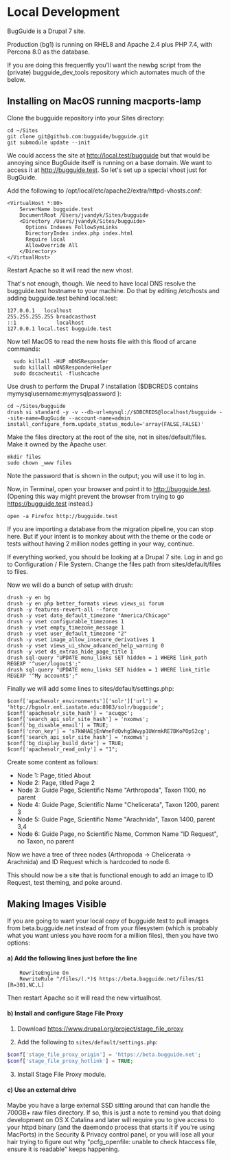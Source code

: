 # Local Development

BugGuide is a Drupal 7 site.

Production (bg1) is running on RHEL8 and Apache 2.4 plus PHP 7.4, with Percona 8.0 as the database.

If you are doing this frequently you'll want the newbg script from the (private) bugguide_dev_tools repository which automates much of the below.

## Installing on MacOS running macports-lamp

Clone the bugguide repository into your Sites directory:

```
cd ~/Sites
git clone git@github.com:bugguide/bugguide.git
git submodule update --init
```

We could access the site at http://local.test/bugguide but that would be annoying since BugGuide itself is running on a base domain. We want to access it at http://bugguide.test. So let's set up a special vhost just for BugGuide.

Add the following to /opt/local/etc/apache2/extra/httpd-vhosts.conf:

```
<VirtualHost *:80>
    ServerName bugguide.test
    DocumentRoot /Users/jvandyk/Sites/bugguide
    <Directory /Users/jvandyk/Sites/bugguide>
      Options Indexes FollowSymLinks
      DirectoryIndex index.php index.html
      Require local
      AllowOverride All
    </Directory>
</VirtualHost>
```

Restart Apache so it will read the new vhost.

That's not enough, though. We need to have local DNS resolve the bugguide.test hostname to your machine. Do that by editing /etc/hosts and adding bugguide.test behind local.test:

```
127.0.0.1	localhost
255.255.255.255	broadcasthost
::1             localhost
127.0.0.1 local.test bugguide.test
```

Now tell MacOS to read the new hosts file with this flood of arcane commands:

```
  sudo killall -HUP mDNSResponder
  sudo killall mDNSResponderHelper
  sudo dscacheutil -flushcache
```

Use drush to perform the Drupal 7 installation ($DBCREDS contains mymysqlusername:mymysqlpassword ):

```
cd ~/Sites/bugguide
drush si standard -y -v --db-url=mysql://$DBCREDS@localhost/bugguide --site-name=BugGuide --account-name=admin install_configure_form.update_status_module='array(FALSE,FALSE)'
```

Make the files directory at the root of the site, not in sites/default/files. Make it owned by the Apache user.

```
mkdir files
sudo chown _www files
```

Note the password that is shown in the output; you will use it to log in.

Now, in Terminal, open your browser and point it to http://bugguide.test. (Opening this way might prevent the browser from trying to go https://bugguide.test instead.)

```
open -a Firefox http://bugguide.test
```

If you are importing a database from the migration pipeline, you can stop here. But if your intent is to monkey about with the theme or the code or tests without having 2 million nodes getting in your way, continue.

If everything worked, you should be looking at a Drupal 7 site. Log in and go to Configuration / File System. Change the files path from sites/default/files to files.

Now we will do a bunch of setup with drush:

```
drush -y en bg
drush -y en php better_formats views views_ui forum
drush -y features-revert-all --force
drush -y vset date_default_timezone "America/Chicago"
drush -y vset configurable_timezones 1
drush -y vset empty_timezone_message 1
drush -y vset user_default_timezone "2"
drush -y vset image_allow_insecure_derivatives 1
drush -y vset views_ui_show_advanced_help_warning 0
drush -y vset ds_extras_hide_page_title 1
drush sql-query "UPDATE menu_links SET hidden = 1 WHERE link_path REGEXP '^user/logout$';"
drush sql-query "UPDATE menu_links SET hidden = 1 WHERE link_title REGEXP '^My account$';"
```

Finally we will add some lines to sites/default/settings.php:

```
$conf['apachesolr_environments']['solr']['url'] = 'http://bgsolr.ent.iastate.edu:8983/solr/bugguide';
$conf['apachesolr_site_hash'] = 'acuqgc';
$conf['search_api_solr_site_hash'] = 'nxomws';
$conf['bg_disable_email'] = TRUE;
$conf['cron_key'] = 's7kWHAEjEnWneFdQvhgSWwyp1UWrmkRE7BKoPOpS2cg';
$conf['search_api_solr_site_hash'] = 'nxomws';
$conf['bg_display_build_date'] = TRUE;
$conf['apachesolr_read_only'] = "1";
```

Create some content as follows:

- Node 1: Page, titled About
- Node 2: Page, titled Page 2
- Node 3: Guide Page, Scientific Name "Arthropoda", Taxon 1100, no parent
- Node 4: Guide Page, Scientific Name "Chelicerata", Taxon 1200, parent 3
- Node 5: Guide Page, Scientific Name "Arachnida", Taxon 1400, parent 3,4
- Node 6: Guide Page, no Scientific Name, Common Name "ID Request", no Taxon, no parent

Now we have a tree of three nodes (Arthropoda -> Chelicerata -> Arachnida) and ID Request which is hardcoded to node 6.

This should now be a site that is functional enough to add an image to ID Request, test theming, and poke around.

## Making Images Visible

If you are going to want your local copy of bugguide.test to pull images from beta.bugguide.net instead of from your filesystem (which is probably what you want unless you have room for a million files), then you have two options:

#### a) Add the following lines just before the </VirtualHost> line ####

```
    RewriteEngine On
    RewriteRule ^/files/(.*)$ https://beta.bugguide.net/files/$1 [R=301,NC,L]
```

Then restart Apache so it will read the new virtualhost.

#### b) Install and configure Stage File Proxy ####

1. Download https://www.drupal.org/project/stage_file_proxy

2. Add the following to `sites/default/settings.php`:
```php
$conf['stage_file_proxy_origin'] = 'https://beta.bugguide.net';
$conf['stage_file_proxy_hotlink'] = TRUE;
```
3. Install Stage File Proxy module.

#### c) Use an external drive

Maybe you have a large external SSD sitting around that can handle the 700GB+ raw files directory. If so, this is just a note to remind you that doing development on OS X Catalina and later will require you to give access to your httpd binary (and the daemondo process that starts it if you're using MacPorts) in the Security & Privacy control panel, or you will lose all your hair trying to figure out why "pcfg_openfile: unable to check htaccess file, ensure it is readable" keeps happening.
